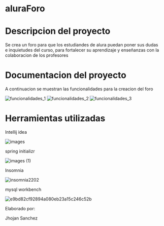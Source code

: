 # aluraForo
# Descripcion del proyecto

Se crea un foro para que los estudiandes de alura puedan poner sus dudas e inquietudes del curso, para fortalecer su aprendizaje y enseñanzas con la colaboracion de los profesores 

# Documentacion del proyecto

A continuacion se muestran las funcionalidades para la creacion del foro

![funcionalidades_1](https://github.com/user-attachments/assets/deae1059-8b4d-4219-b4b2-a52f44fd6339)
![funcionalidades_2](https://github.com/user-attachments/assets/def97d1b-3de9-442d-ae68-561365407aac)
![funcionalidades_3](https://github.com/user-attachments/assets/7fb85594-f63b-4959-bcf8-67f05a8e0abe)


# Herramientas utilizadas

Intellij idea


![images](https://github.com/user-attachments/assets/bd4364fd-8af5-49c4-a6e8-f73450391978)


spring initializr


![images (1)](https://github.com/user-attachments/assets/8795a9e2-9fb7-47f6-a527-6f581c2097ca)


Insomnia


![insomnia2202](https://github.com/user-attachments/assets/9a054fb3-4100-4c0c-bbfb-d53639745af0)

mysql workbench


![e9bd82cf92894a080eb23a15c246c52b](https://github.com/user-attachments/assets/9e375647-7874-45ef-9c08-3cbde52d5154)





Elaborado por:

Jhojan Sanchez

